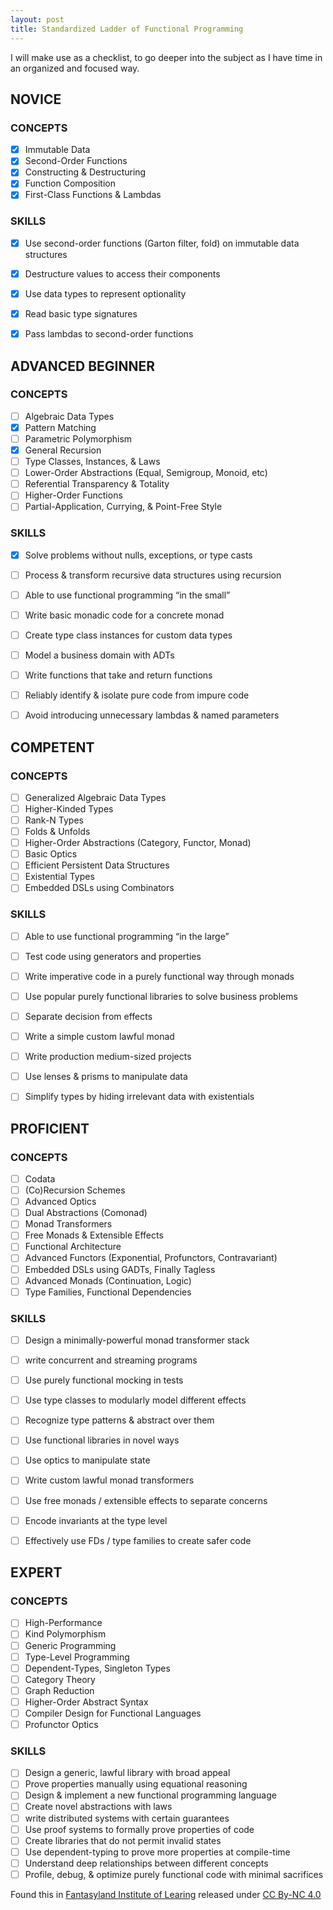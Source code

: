 ```yaml
---
layout: post
title: Standardized Ladder of Functional Programming
---
```

I will make use as a checklist, to go deeper into the subject as I have time in an organized and focused way.

## NOVICE

### CONCEPTS
* [x] Immutable Data
* [x] Second-Order Functions
* [x] Constructing & Destructuring
* [x] Function Composition
* [x] First-Class Functions & Lambdas

### SKILLS
* [x] Use second-order functions (Garton filter, fold) on immutable data structures
* [x] Destructure values to access their components
* [x] Use data types to represent optionality
* [x] Read basic type signatures
* [x] Pass lambdas to second-order functions


## ADVANCED BEGINNER

### CONCEPTS
* [ ] Algebraic Data Types
* [x] Pattern Matching
* [ ] Parametric Polymorphism
* [x] General Recursion
* [ ] Type Classes, Instances, & Laws
* [ ] Lower-Order Abstractions (Equal, Semigroup, Monoid, etc)
* [ ] Referential Transparency & Totality
* [ ] Higher-Order Functions
* [ ] Partial-Application, Currying, & Point-Free Style

### SKILLS
* [x] Solve problems without nulls, exceptions, or type casts
* [ ] Process & transform recursive data structures using recursion
* [ ] Able to use functional programming “in the small”
* [ ] Write basic monadic code for a concrete monad
* [ ] Create type class instances for custom data types
* [ ] Model a business domain with ADTs
* [ ] Write functions that take and return functions
* [ ] Reliably identify & isolate pure code from impure code
* [ ] Avoid introducing unnecessary lambdas & named parameters


## COMPETENT

### CONCEPTS
* [ ] Generalized Algebraic Data Types
* [ ] Higher-Kinded Types
* [ ] Rank-N Types
* [ ] Folds & Unfolds
* [ ] Higher-Order Abstractions (Category, Functor, Monad)
* [ ] Basic Optics
* [ ] Efficient Persistent Data Structures
* [ ] Existential Types
* [ ] Embedded DSLs using Combinators

### SKILLS
* [ ] Able to use functional programming “in the large”
* [ ] Test code using generators and properties
* [ ] Write imperative code in a purely functional way through monads
* [ ] Use popular purely functional libraries to solve business problems
* [ ] Separate decision from effects
* [ ] Write a simple custom lawful monad
* [ ] Write production medium-sized projects
* [ ] Use lenses & prisms to manipulate data
* [ ] Simplify types by hiding irrelevant data with existentials


## PROFICIENT

### CONCEPTS
* [ ] Codata
* [ ] (Co)Recursion Schemes
* [ ] Advanced Optics
* [ ] Dual Abstractions (Comonad)
* [ ] Monad Transformers
* [ ] Free Monads & Extensible Effects
* [ ] Functional Architecture
* [ ] Advanced Functors (Exponential, Profunctors, Contravariant)
* [ ] Embedded DSLs using GADTs, Finally Tagless
* [ ] Advanced Monads (Continuation, Logic)
* [ ] Type Families, Functional Dependencies

### SKILLS
* [ ] Design a minimally-powerful monad transformer stack
* [ ] write concurrent and streaming programs
* [ ] Use purely functional mocking in tests
* [ ] Use type classes to modularly model different effects
* [ ] Recognize type patterns & abstract over them
* [ ] Use functional libraries in novel ways
* [ ] Use optics to manipulate state
* [ ] Write custom lawful monad transformers
* [ ] Use free monads / extensible effects to separate concerns
* [ ] Encode invariants at the type level
* [ ] Effectively use FDs / type families to create safer code


## EXPERT

### CONCEPTS
* [ ] High-Performance
* [ ] Kind Polymorphism
* [ ] Generic Programming
* [ ] Type-Level Programming
* [ ] Dependent-Types, Singleton Types
* [ ] Category Theory
* [ ] Graph Reduction
* [ ] Higher-Order Abstract Syntax
* [ ] Compiler Design for Functional Languages
* [ ] Profunctor Optics

### SKILLS
* [ ] Design a generic, lawful library with broad appeal 
* [ ] Prove properties manually using equational reasoning
* [ ] Design & implement a new functional programming language
* [ ] Create novel abstractions with laws
* [ ] write distributed systems with certain guarantees
* [ ] Use proof systems to formally prove properties of code
* [ ] Create libraries that do not permit invalid states
* [ ] Use dependent-typing to prove more properties at compile-time
* [ ] Understand deep relationships between different concepts
* [ ] Profile, debug, & optimize purely functional code with minimal sacrifices

Found this in [Fantasyland Institute of Learing](http://fantasyland.institute)
released under [CC By-NC 4.0](https://creativecommons.org/licenses/by-nc/4.0/)